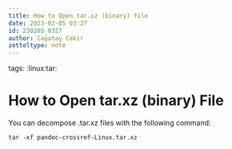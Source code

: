 ```yaml
---
title: How to Open tar.xz (binary) file
date: 2023-02-05 03:27
id: 230205_0327
author: Cagatay Cakir
zetteltype: note
---
```


tags: :linux:tar:

# How to Open tar.xz (binary) File 
You can decompose .tar.xz files with the following command:


	tar -xf pandoc-crossref-Linux.tar.xz

